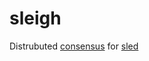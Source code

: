 # sleigh

Distrubuted [consensus](https://raft.github.io/raft.pdf) for [sled](https://github.com/spacejam/sled)